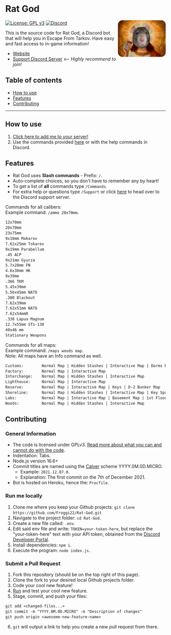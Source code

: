 # Rat God

<img align="right" src="Rat_God.png" alt="Rat God profile image" width="150" />

[![License: GPL v3](https://badgen.net/badge/License/GPL%20v3/blue)](LICENSE)
[![Discord](https://badgen.net/discord/online-members/kg7VfRQ9Xw?icon=discord&label)](https://discord.com/invite/kg7VfRQ9Xw)

This is the source code for Rat God, a Discord bot that will help you in Escape From Tarkov. Have easy and fast access to in-game information!

- [Website](https://rat-god-website.herokuapp.com/)
- [Support Discord Server](https://discord.com/invite/kg7VfRQ9Xw) *<-- Highly recommend to join!*

## Table of contents

- [How to use](#how-to-use)
- [Features](#features)
- [Contributing](#contributing)

- - -

## How to use

1. [Click here to add me to your server!](https://discord.com/api/oauth2/authorize?client_id=864572952275714059&permissions=2147600448&scope=bot%20applications.commands)
2. Use the commands provided [here](#features) or with the help commands in Discord.

## Features

- Rat God uses **Slash commands** - Prefix: `/`.
- Auto-complete choices, so you don't have to remember any by heart!
- To get a list of **all** commands type `/Commands`.
- For extra help or questions type `/Support` or click [here](https://discord.com/invite/kg7VfRQ9Xw) to head over to the Discord support server.

Commands for all calibers:\
Example command: `/ammo 20x70mm`.

```txt
12x70mm
20x70mm
23x75mm
9x18mm Makarov
7.62x25mm Tokarev
9x19mm Parabellum
.45 ACP
9x21mm Gyurza
5.7x28mm FN
4.6x30mm HK
9x39mm
.366 TKM
5.45x39mm
5.56x45mm NATO
.300 Blackout
7.62x39mm
7.62x51mm NATO
7.62x54mmR
.338 Lapua Magnum
12.7x55mm STs-130
40x46 mm
Stationary Weapons
```

Commands for all maps:\
Example command: `/maps woods map`.\
Note: All maps have an Info command as well.

```txt
Customs:        Normal Map | Hidden Stashes | Interactive Map | Dorms Map | 3D Map
Factory:        Normal Map | Interactive Map
Interchange:    Normal Map | Hidden Stashes | Interactive Map
Lighthouse:     Normal Map | Interactive Map
Reserve:        Normal Map | Interactive Map | Keys | D-2 Bunker Map
Shoreline:      Normal Map | Hidden Stashes | Interactive Map | Key Spawns | Resort Map | 3D Map
Labs:           Normal Map | Interactive Map | Basement Map | 1st Floor Map | 2nd Floor Map | 3D Map
Woods:          Normal Map | Hidden Stashes | Interactive Map
```

## Contributing

### General Information

- The code is licensed under GPLv3. [Read more about what you can and cannot do with the code](https://en.wikipedia.org/wiki/GNU_General_Public_License).
- Indentation: Tabs.
- Node.js version 16.6+
- Commit titles are named using the [Calver](https://calver.org/) scheme YYYY.0M.0D.MICRO.
  - Example: `2021.12.07.0`.
  - Explanation: The first commit on the 7th of December 2021.
- Bot is hosted on Heroku, hence the: `Procfile`.

### Run me locally

1. Clone me where you keep your Github projects: `git clone https://github.com/Froggi22/Rat-God.git`
2. Navigate to the project folder: `cd Rat-God`.
3. Create a new file called: `.env`.
4. Edit said env file and write: `TOKEN=your-token-here`, but replace the "your-token-here" text with your API token, obtained from the [Discord Developer Portal](https://discord.com/developers).
5. Install dependencies: `npm i`.
6. Execute the program: `node index.js`.

### Submit a Pull Request

1. Fork this repository (should be on the top right of this page).
2. Clone the fork to your desired local Github projects folder.
3. Code your cool new feature!
4. [Run](#run-me-locally) and test your cool new feature.
5. Stage, commit, and push your files:

```txt
git add <changed-files...>
git commit -m "YYYY.0M.0D.MICRO" -m "Description of changes"
git push origin <awesome-new-feature-name>
```

6. `git` will output a link to help you create a new pull request from there.
